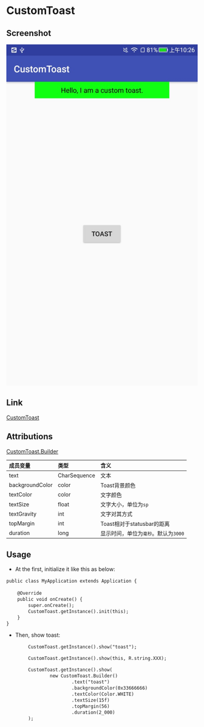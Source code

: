 # CustomToast

## Screenshot
![](../../capture/screenshot/CustomToast01.jpg)


## Link
[CustomToast](../../library/src/main/java/jsc/kit/utils/CustomToast.java)

## Attributions
[CustomToast.Builder](../../library/src/main/java/jsc/kit/utils/CustomToast.java)

| 成员变量 | 类型 | 含义 |
|:---|:---|:---|
| text | CharSequence | 文本 |
| backgroundColor | color | Toast背景颜色 |
| textColor | color | 文字颜色 |
| textSize | float | 文字大小，单位为`sp` |
| textGravity | int | 文字对其方式 |
| topMargin | int | Toast相对于statusbar的距离 |
| duration | long | 显示时间，单位为`毫秒`。默认为`3000` |

## Usage
+ At the first, initialize it like this as below: 
```
public class MyApplication extends Application {

    @Override
    public void onCreate() {
        super.onCreate();
        CustomToast.getInstance().init(this);
    }
}
```
+ Then, show toast:
```
        CustomToast.getInstance().show("toast");
```
```
        CustomToast.getInstance().show(this, R.string.XXX);
```
```
        CustomToast.getInstance().show(
                new CustomToast.Builder()
                        .text("toast")
                        .backgroundColor(0x33666666)
                        .textColor(Color.WHITE)
                        .textSize(15f)
                        .topMargin(56)
                        .duration(2_000)
        );
```
